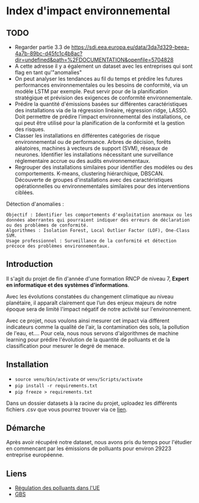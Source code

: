 # Index d'impact environnemental

## TODO 

- Regarder partie 3.3 de https://sdi.eea.europa.eu/data/3da7d329-beea-4a7b-89bc-d45fc1c4b8ac?dir=undefined&path=%2FDOCUMENTATION&openfile=5704828             
- A cette adresse il y a également un dataset avec les entreprises qui sont flag en tant qu'"anomalies"         
- On peut analyser les tendances au fil du temps et prédire les futures performances environnementales ou les besoins de conformité, via un modèle LSTM par exemple. Peut servir pour de la planification stratégique et prévision des exigences de conformité environnementale.                
- Prédire la quantité d'émissions basées sur différentes caractéristiques des installations via de la régression linéaire, régression ridge, LASSO. Doit permettre de prédire l'impact environnemental des installations, ce qui peut être utilisé pour la planification de la conformité et la gestion des risques.            
- Classer les installations en différentes catégories de risque environnemental ou de performance. Arbres de décision, forêts aléatoires, machines à vecteurs de support (SVM), réseaux de neurones. Identifier les installations nécessitant une surveillance réglementaire accrue ou des audits environnementaux.              
- Regrouper des installations similaires pour identifier des modèles ou des comportements. K-means, clustering hiérarchique, DBSCAN. Découverte de groupes d'installations avec des caractéristiques opérationnelles ou environnementales similaires pour des interventions ciblées.             

Détection d'anomalies :

    Objectif : Identifier les comportements d'exploitation anormaux ou les données aberrantes qui pourraient indiquer des erreurs de déclaration ou des problèmes de conformité.
    Algorithmes : Isolation Forest, Local Outlier Factor (LOF), One-Class SVM.
    Usage professionnel : Surveillance de la conformité et détection précoce des problèmes environnementaux.

## Introduction
             
Il s'agit du projet de fin d'année d'une formation RNCP de niveau 7, **Expert en informatique et des systèmes d'informations**.     
              
Avec les évolutions constatées du changement climatique au niveau planétaire, il apparaît clairement que l’un des enjeux majeurs de notre époque sera de limité l'impact négatif de notre activité sur l'environnement. 

Avec ce projet, nous voulons ainsi mesurer cet impact via différent indicateurs comme la qualité de l'air, la contamination des sols, la pollution de l'eau, et.... Pour cela, nous nous servons d'algorithmes de machine learning pour prédire l'évolution de la quantité de polluants et de la classification pour mesurer le degré de menace.


## Installation

- `source venv/bin/activate` or `venv/Scripts/activate`     
- `pip install -r requirements.txt`      
- `pip freeze > requirements.txt`       
                
Dans un dossier datasets à la racine du projet, uploadez les différents fichiers .csv que vous pourrez trouver via ce [lien](https://www.eea.europa.eu/data-and-maps/data/industrial-reporting-under-the-industrial-7).


## Démarche

Après avoir récupéré notre dataset, nous avons pris du temps pour l'étudier en commencant par les émissions de polluants pour environ 29223 entreprise européenne.           


## Liens
- [Régulation des polluants dans l'UE](https://www.breeze-technologies.de/blog/european-eu-regulation-and-limits-on-air-pollution/)               
- [GBS](https://www.cdc-biodiversite.fr/publications/global-biodiversity-score-update2021-cahier18/)           